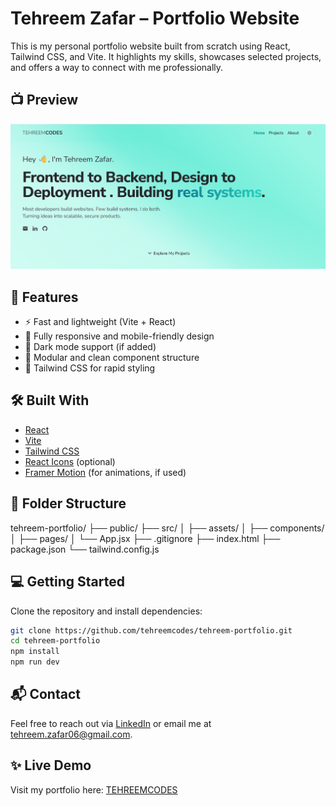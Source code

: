 # Tehreem Zafar – Portfolio Website

This is my personal portfolio website built from scratch using React, Tailwind CSS, and Vite. It highlights my skills, showcases selected projects, and offers a way to connect with me professionally.

## 📺 Preview
![Portfolio Preview](./src/assets/images/preview.png)

## 🚀 Features

- ⚡ Fast and lightweight (Vite + React)
- 🎨 Fully responsive and mobile-friendly design
- 🌙 Dark mode support (if added)
- 🧩 Modular and clean component structure
- 🧰 Tailwind CSS for rapid styling

## 🛠️ Built With

- [React](https://reactjs.org/)
- [Vite](https://vitejs.dev/)
- [Tailwind CSS](https://tailwindcss.com/)
- [React Icons](https://react-icons.github.io/react-icons/) (optional)
- [Framer Motion](https://www.framer.com/motion/) (for animations, if used)

## 📁 Folder Structure
tehreem-portfolio/
├── public/
├── src/
│ ├── assets/
│ ├── components/
│ ├── pages/
│ └── App.jsx
├── .gitignore
├── index.html
├── package.json
└── tailwind.config.js

## 💻 Getting Started

Clone the repository and install dependencies:

```bash
git clone https://github.com/tehreemcodes/tehreem-portfolio.git
cd tehreem-portfolio
npm install
npm run dev
```

## 📬 Contact
Feel free to reach out via [LinkedIn](https://linkedin.com/in/tehreem-zafar) or email me at [tehreem.zafar06@gmail.com](mailto:tehreem.zafar06@gmail.com).

## ✨ Live Demo
Visit my portfolio here: [TEHREEMCODES](https://tehreemcodes.netlify.app/)
